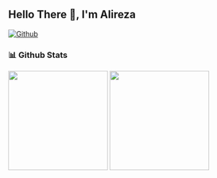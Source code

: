 ## Hello There 👋, I'm Alireza 
[![Github](https://img.shields.io/github/followers/alirzasahb?label=Follow&style=social)](https://github.com/alirzasahb)

### 📊 Github Stats
<div>
    <img height=200 src="https://github-readme-stats.vercel.app/api?username=alirzasahb&show_icons=true&count_private=true&hide_border=true&theme=tokyonight" />
    <img height=200 src="https://github-readme-stats.vercel.app/api/top-langs/?username=alirzasahb&theme=tokyonight&hide_border=true&layout=compact" />

</div>

<!-- [![alirzasahb github stats](https://github-readme-stats.vercel.app/api?username=alirzasahb)](https://github.com/alirzasahb) -->
